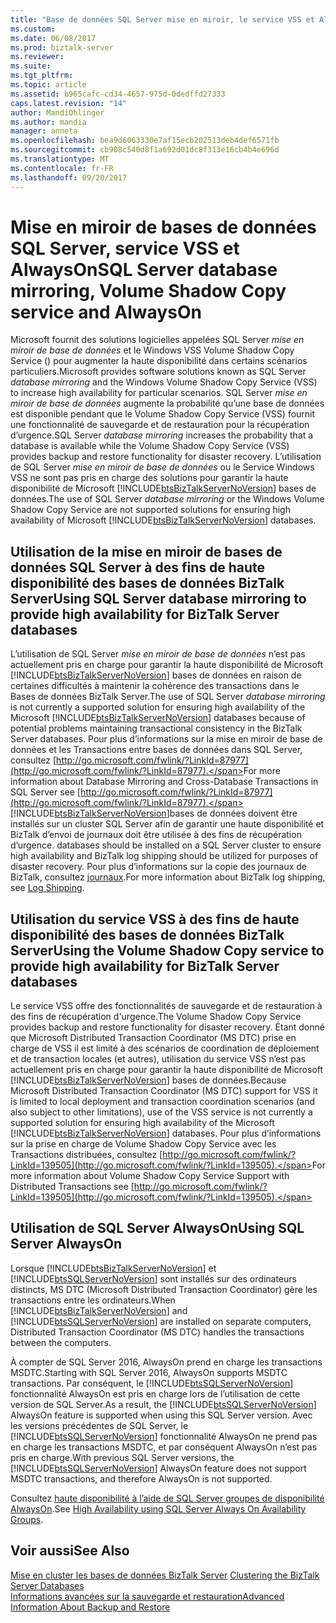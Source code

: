 ```yaml
---
title: "Base de données SQL Server mise en miroir, le service VSS et AlwaysOn | Documents Microsoft"
ms.custom: 
ms.date: 06/08/2017
ms.prod: biztalk-server
ms.reviewer: 
ms.suite: 
ms.tgt_pltfrm: 
ms.topic: article
ms.assetid: b965cafc-cd34-4657-975d-0dedffd27333
caps.latest.revision: "14"
author: MandiOhlinger
ms.author: mandia
manager: anneta
ms.openlocfilehash: bea9d6063330e7af15ecb202513deb4def6571fb
ms.sourcegitcommit: cb908c540d8f1a692d01dc8f313e16cb4b4e696d
ms.translationtype: MT
ms.contentlocale: fr-FR
ms.lasthandoff: 09/20/2017
---
```

# <a name="sql-server-database-mirroring-volume-shadow-copy-service-and-alwayson"></a><span data-ttu-id="78168-102">Mise en miroir de bases de données SQL Server, service VSS et AlwaysOn</span><span class="sxs-lookup"><span data-stu-id="78168-102">SQL Server database mirroring, Volume Shadow Copy service and AlwaysOn</span></span>
<span data-ttu-id="78168-103">Microsoft fournit des solutions logicielles appelées SQL Server *mise en miroir de base de données* et le Windows VSS Volume Shadow Copy Service () pour augmenter la haute disponibilité dans certains scénarios particuliers.</span><span class="sxs-lookup"><span data-stu-id="78168-103">Microsoft provides software solutions known as SQL Server *database mirroring* and the Windows Volume Shadow Copy Service (VSS) to increase high availability for particular scenarios.</span></span> <span data-ttu-id="78168-104">SQL Server *mise en miroir de base de données* augmente la probabilité qu’une base de données est disponible pendant que le Volume Shadow Copy Service (VSS) fournit une fonctionnalité de sauvegarde et de restauration pour la récupération d’urgence.</span><span class="sxs-lookup"><span data-stu-id="78168-104">SQL Server *database mirroring* increases the probability that a database is available while the Volume Shadow Copy Service (VSS) provides backup and restore functionality for disaster recovery.</span></span> <span data-ttu-id="78168-105">L’utilisation de SQL Server *mise en miroir de base de données* ou le Service Windows VSS ne sont pas pris en charge des solutions pour garantir la haute disponibilité de Microsoft [!INCLUDE[btsBizTalkServerNoVersion](../includes/btsbiztalkservernoversion-md.md)] bases de données.</span><span class="sxs-lookup"><span data-stu-id="78168-105">The use of SQL Server *database mirroring* or the Windows Volume Shadow Copy Service are not supported solutions for ensuring high availability of Microsoft [!INCLUDE[btsBizTalkServerNoVersion](../includes/btsbiztalkservernoversion-md.md)] databases.</span></span>  
  
## <a name="using-sql-server-database-mirroring-to-provide-high-availability-for-biztalk-server-databases"></a><span data-ttu-id="78168-106">Utilisation de la mise en miroir de bases de données SQL Server à des fins de haute disponibilité des bases de données BizTalk Server</span><span class="sxs-lookup"><span data-stu-id="78168-106">Using SQL Server database mirroring to provide high availability for BizTalk Server databases</span></span>  
 <span data-ttu-id="78168-107">L’utilisation de SQL Server *mise en miroir de base de données* n’est pas actuellement pris en charge pour garantir la haute disponibilité de Microsoft [!INCLUDE[btsBizTalkServerNoVersion](../includes/btsbiztalkservernoversion-md.md)] bases de données en raison de certaines difficultés à maintenir la cohérence des transactions dans le Bases de données BizTalk Server.</span><span class="sxs-lookup"><span data-stu-id="78168-107">The use of SQL Server *database mirroring* is not currently a supported solution for ensuring high availability of the Microsoft [!INCLUDE[btsBizTalkServerNoVersion](../includes/btsbiztalkservernoversion-md.md)] databases because of potential problems maintaining transactional consistency in the BizTalk Server databases.</span></span> <span data-ttu-id="78168-108">Pour plus d’informations sur la mise en miroir de base de données et les Transactions entre bases de données dans SQL Server, consultez [http://go.microsoft.com/fwlink/?LinkId=87977](http://go.microsoft.com/fwlink/?LinkId=87977).</span><span class="sxs-lookup"><span data-stu-id="78168-108">For more information about Database Mirroring and Cross-Database Transactions in SQL Server see [http://go.microsoft.com/fwlink/?LinkId=87977](http://go.microsoft.com/fwlink/?LinkId=87977).</span></span> [!INCLUDE[btsBizTalkServerNoVersion](../includes/btsbiztalkservernoversion-md.md)]<span data-ttu-id="78168-109">bases de données doivent être installés sur un cluster SQL Server afin de garantir une haute disponibilité et BizTalk d’envoi de journaux doit être utilisée à des fins de récupération d’urgence.</span><span class="sxs-lookup"><span data-stu-id="78168-109"> databases should be installed on a SQL Server cluster to ensure high availability and BizTalk log shipping should be utilized for purposes of disaster recovery.</span></span> <span data-ttu-id="78168-110">Pour plus d’informations sur la copie des journaux de BizTalk, consultez [journaux](../core/log-shipping.md).</span><span class="sxs-lookup"><span data-stu-id="78168-110">For more information about BizTalk log shipping, see [Log Shipping](../core/log-shipping.md).</span></span>  
  
## <a name="using-the-volume-shadow-copy-service-to-provide-high-availability-for-biztalk-server-databases"></a><span data-ttu-id="78168-111">Utilisation du service VSS à des fins de haute disponibilité des bases de données BizTalk Server</span><span class="sxs-lookup"><span data-stu-id="78168-111">Using the Volume Shadow Copy service to provide high availability for BizTalk Server databases</span></span>  
 <span data-ttu-id="78168-112">Le service VSS offre des fonctionnalités de sauvegarde et de restauration à des fins de récupération d'urgence.</span><span class="sxs-lookup"><span data-stu-id="78168-112">The Volume Shadow Copy Service provides backup and restore functionality for disaster recovery.</span></span> <span data-ttu-id="78168-113">Étant donné que Microsoft Distributed Transaction Coordinator (MS DTC) prise en charge de VSS il est limité à des scénarios de coordination de déploiement et de transaction locales (et autres), utilisation du service VSS n’est pas actuellement pris en charge pour garantir la haute disponibilité de Microsoft [!INCLUDE[btsBizTalkServerNoVersion](../includes/btsbiztalkservernoversion-md.md)] bases de données.</span><span class="sxs-lookup"><span data-stu-id="78168-113">Because Microsoft Distributed Transaction Coordinator (MS DTC) support for VSS it is limited to local deployment and transaction coordination scenarios (and also subject to other limitations), use of the VSS service is not currently a supported solution for ensuring high availability of the Microsoft [!INCLUDE[btsBizTalkServerNoVersion](../includes/btsbiztalkservernoversion-md.md)] databases.</span></span> <span data-ttu-id="78168-114">Pour plus d’informations sur la prise en charge de Volume Shadow Copy Service avec les Transactions distribuées, consultez [http://go.microsoft.com/fwlink/?LinkId=139505](http://go.microsoft.com/fwlink/?LinkId=139505).</span><span class="sxs-lookup"><span data-stu-id="78168-114">For more information about Volume Shadow Copy Service Support with Distributed Transactions see [http://go.microsoft.com/fwlink/?LinkId=139505](http://go.microsoft.com/fwlink/?LinkId=139505).</span></span>  
  
## <a name="using-sql-server-alwayson"></a><span data-ttu-id="78168-115">Utilisation de SQL Server AlwaysOn</span><span class="sxs-lookup"><span data-stu-id="78168-115">Using SQL Server AlwaysOn</span></span> 
 <span data-ttu-id="78168-116">Lorsque [!INCLUDE[btsBizTalkServerNoVersion](../includes/btsbiztalkservernoversion-md.md)] et [!INCLUDE[btsSQLServerNoVersion](../includes/btssqlservernoversion-md.md)] sont installés sur des ordinateurs distincts, MS DTC (Microsoft Distributed Transaction Coordinator) gère les transactions entre les ordinateurs.</span><span class="sxs-lookup"><span data-stu-id="78168-116">When [!INCLUDE[btsBizTalkServerNoVersion](../includes/btsbiztalkservernoversion-md.md)] and [!INCLUDE[btsSQLServerNoVersion](../includes/btssqlservernoversion-md.md)] are installed on separate computers, Distributed Transaction Coordinator (MS DTC) handles the transactions between the computers.</span></span> 
 
<span data-ttu-id="78168-117">À compter de SQL Server 2016, AlwaysOn prend en charge les transactions MSDTC.</span><span class="sxs-lookup"><span data-stu-id="78168-117">Starting with SQL Server 2016, AlwaysOn supports MSDTC transactions.</span></span> <span data-ttu-id="78168-118">Par conséquent, le [!INCLUDE[btsSQLServerNoVersion](../includes/btssqlservernoversion-md.md)] fonctionnalité AlwaysOn est pris en charge lors de l’utilisation de cette version de SQL Server.</span><span class="sxs-lookup"><span data-stu-id="78168-118">As a result, the [!INCLUDE[btsSQLServerNoVersion](../includes/btssqlservernoversion-md.md)] AlwaysOn feature is supported when using this SQL Server version.</span></span> <span data-ttu-id="78168-119">Avec les versions précédentes de SQL Server, le [!INCLUDE[btsSQLServerNoVersion](../includes/btssqlservernoversion-md.md)] fonctionnalité AlwaysOn ne prend pas en charge les transactions MSDTC, et par conséquent AlwaysOn n’est pas pris en charge.</span><span class="sxs-lookup"><span data-stu-id="78168-119">With previous SQL Server versions, the [!INCLUDE[btsSQLServerNoVersion](../includes/btssqlservernoversion-md.md)] AlwaysOn feature does not support MSDTC transactions, and therefore AlwaysOn is not supported.</span></span> 

<span data-ttu-id="78168-120">Consultez [haute disponibilité à l’aide de SQL Server groupes de disponibilité AlwaysOn](../core/high-availability-using-sql-server-always-on-availability-groups.md).</span><span class="sxs-lookup"><span data-stu-id="78168-120">See [High Availability using SQL Server Always On Availability Groups](../core/high-availability-using-sql-server-always-on-availability-groups.md).</span></span>
  
## <a name="see-also"></a><span data-ttu-id="78168-121">Voir aussi</span><span class="sxs-lookup"><span data-stu-id="78168-121">See Also</span></span>  
 <span data-ttu-id="78168-122">[Mise en cluster les bases de données BizTalk Server](../core/clustering-the-biztalk-server-databases1.md) </span><span class="sxs-lookup"><span data-stu-id="78168-122">[Clustering the BizTalk Server Databases](../core/clustering-the-biztalk-server-databases1.md) </span></span>  
 [<span data-ttu-id="78168-123">Informations avancées sur la sauvegarde et restauration</span><span class="sxs-lookup"><span data-stu-id="78168-123">Advanced Information About Backup and Restore</span></span>](../core/advanced-information-about-backup-and-restore1.md)